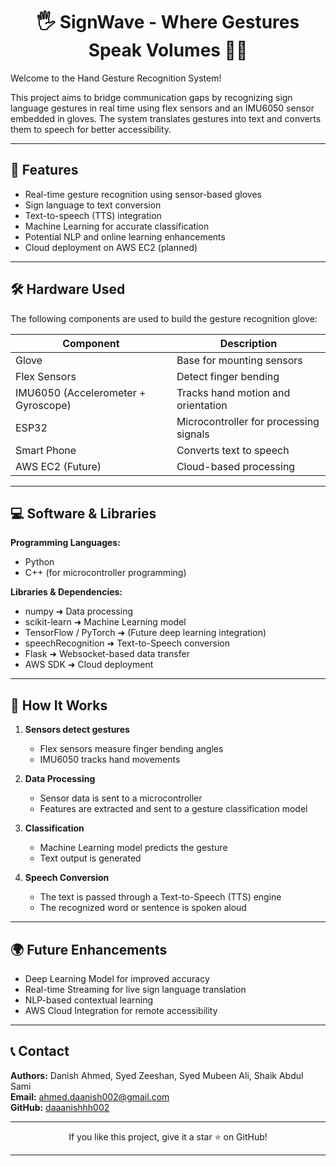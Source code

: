 <h1 align="center">
  🖐️ SignWave - Where Gestures Speak Volumes 🤖🎤
</h1>

Welcome to the Hand Gesture Recognition System!  

This project aims to bridge communication gaps by recognizing sign language gestures in real time using flex sensors and an IMU6050 sensor embedded in gloves. The system translates gestures into text and converts them to speech for better accessibility.  

---

## 📌 Features
- Real-time gesture recognition using sensor-based gloves  
- Sign language to text conversion  
- Text-to-speech (TTS) integration  
- Machine Learning for accurate classification  
- Potential NLP and online learning enhancements  
- Cloud deployment on AWS EC2 (planned)  

---

## 🛠️ Hardware Used
The following components are used to build the gesture recognition glove:

| Component | Description |
|-----------|-------------|
| Glove | Base for mounting sensors |
| Flex Sensors | Detect finger bending |
| IMU6050 (Accelerometer + Gyroscope) | Tracks hand motion and orientation |
| ESP32 | Microcontroller for processing signals |
| Smart Phone | Converts text to speech |
| AWS EC2 (Future) | Cloud-based processing |

---

## 💻 Software & Libraries
**Programming Languages:**
- Python  
- C++ (for microcontroller programming)  

**Libraries & Dependencies:**
- numpy ➜ Data processing  
- scikit-learn ➜ Machine Learning model  
- TensorFlow / PyTorch ➜ (Future deep learning integration)  
- speechRecognition ➜ Text-to-Speech conversion  
- Flask ➜ Websocket-based data transfer  
- AWS SDK ➜ Cloud deployment  

---

## 🚀 How It Works
1. **Sensors detect gestures**  
   - Flex sensors measure finger bending angles  
   - IMU6050 tracks hand movements  

2. **Data Processing**  
   - Sensor data is sent to a microcontroller  
   - Features are extracted and sent to a gesture classification model  

3. **Classification**  
   - Machine Learning model predicts the gesture  
   - Text output is generated  

4. **Speech Conversion**  
   - The text is passed through a Text-to-Speech (TTS) engine  
   - The recognized word or sentence is spoken aloud

---

## 🌍 Future Enhancements
- Deep Learning Model for improved accuracy  
- Real-time Streaming for live sign language translation  
- NLP-based contextual learning  
- AWS Cloud Integration for remote accessibility  

---

## 📞 Contact
**Authors:** Danish Ahmed, Syed Zeeshan, Syed Mubeen Ali, Shaik Abdul Sami  
**Email:** ahmed.daanish002@gmail.com  
**GitHub:** [daaanishhh002](https://github.com/daaanishhh002)  

---

<p align="center">
  If you like this project, give it a star ⭐ on GitHub!
</p>

---

